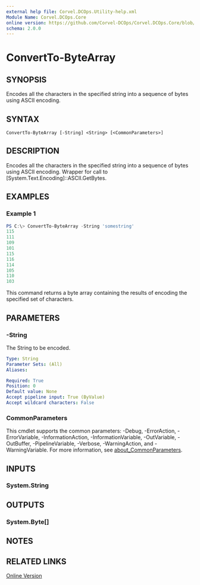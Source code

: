 ```yaml
---
external help file: Corvel.DCOps.Utility-help.xml
Module Name: Corvel.DCOps.Core
online version: https://github.com/Corvel-DCOps/Corvel.DCOps.Core/blob/main/Source/docs/ConvertTo-ByteArray.md
schema: 2.0.0
---
```


# ConvertTo-ByteArray

## SYNOPSIS
Encodes all the characters in the specified string into a sequence of bytes using ASCII encoding.

## SYNTAX

```
ConvertTo-ByteArray [-String] <String> [<CommonParameters>]
```

## DESCRIPTION
Encodes all the characters in the specified string into a sequence of bytes using ASCII encoding.
Wrapper for call to [System.Text.Encoding]::ASCII.GetBytes.

## EXAMPLES

### Example 1
```powershell
PS C:\> ConvertTo-ByteArray -String 'somestring'
115
111
109
101
115
116
114
105
110
103
```

This command returns a byte array containing the results of encoding the specified set of characters.

## PARAMETERS

### -String
The String to be encoded.

```yaml
Type: String
Parameter Sets: (All)
Aliases:

Required: True
Position: 0
Default value: None
Accept pipeline input: True (ByValue)
Accept wildcard characters: False
```

### CommonParameters
This cmdlet supports the common parameters: -Debug, -ErrorAction, -ErrorVariable, -InformationAction, -InformationVariable, -OutVariable, -OutBuffer, -PipelineVariable, -Verbose, -WarningAction, and -WarningVariable. For more information, see [about_CommonParameters](http://go.microsoft.com/fwlink/?LinkID=113216).

## INPUTS

### System.String

## OUTPUTS

### System.Byte[]

## NOTES

## RELATED LINKS
[Online Version](https://github.com/Corvel-DCOps/Corvel.DCOps.Core/blob/main/Source/docs/ConvertTo-ByteArray.md)